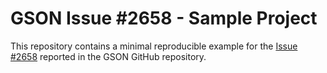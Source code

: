 # GSON Issue #2658 - Sample Project

This repository contains a minimal reproducible example for the [Issue #2658](https://github.com/google/gson/issues/2658) reported in the GSON GitHub repository.
